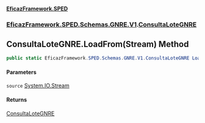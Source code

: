 #### [EficazFramework.SPED](EficazFrameworkSPED.md 'EficazFramework SPED')
### [EficazFramework.SPED.Schemas.GNRE.V1](EficazFramework.SPED.Schemas.GNRE.V1.md 'EficazFramework.SPED.Schemas.GNRE.V1').[ConsultaLoteGNRE](EficazFramework.SPED.Schemas.GNRE.V1/ConsultaLoteGNRE.md 'EficazFramework.SPED.Schemas.GNRE.V1.ConsultaLoteGNRE')

## ConsultaLoteGNRE.LoadFrom(Stream) Method

```csharp
public static EficazFramework.SPED.Schemas.GNRE.V1.ConsultaLoteGNRE LoadFrom(System.IO.Stream source);
```
#### Parameters

<a name='EficazFramework.SPED.Schemas.GNRE.V1.ConsultaLoteGNRE.LoadFrom(System.IO.Stream).source'></a>

`source` [System.IO.Stream](https://docs.microsoft.com/en-us/dotnet/api/System.IO.Stream 'System.IO.Stream')

#### Returns
[ConsultaLoteGNRE](EficazFramework.SPED.Schemas.GNRE.V1/ConsultaLoteGNRE.md 'EficazFramework.SPED.Schemas.GNRE.V1.ConsultaLoteGNRE')